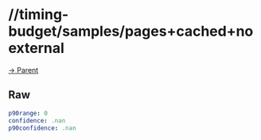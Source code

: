 
# //timing-budget/samples/pages+cached+noexternal

[→ Parent](../..)


## Raw


```yaml
p90range: 0
confidence: .nan
p90confidence: .nan

```

